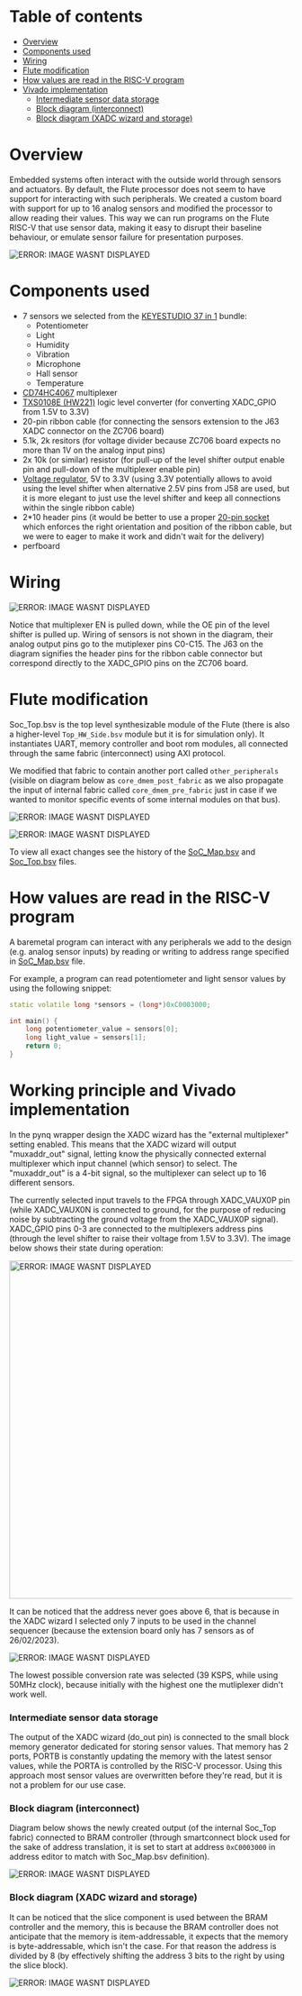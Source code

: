 # Table of contents
- [Overview](#overview)
- [Components used](#components-used)
- [Wiring](#wiring)
- [Flute modification](#flute-modification)
- [How values are read in the RISC-V program](#how-values-are-read-in-the-risc-v-program)
- [Vivado implementation](#vivado-implementation)
    - [Intermediate sensor data storage](#intermediate-sensor-data-storage)
    - [Block diagram (interconnect)](#block-diagram-interconnect)
    - [Block diagram (XADC wizard and storage)](#block-diagram-xadc-wizard-and-storage)


# Overview
Embedded systems often interact with the outside world through sensors and actuators. By default, the Flute processor does not seem to have support for interacting with such peripherals. We created a custom board with support for up to 16 analog sensors and modified the processor to allow reading their values. This way we can run programs on the Flute RISC-V that use sensor data, making it easy to disrupt their baseline behaviour, or emulate sensor failure for presentation purposes.

![ERROR: IMAGE WASNT DISPLAYED](../images/sensors_input_extension.png)

# Components used
* 7 sensors we selected from the [KEYESTUDIO 37 in 1](https://www.amazon.co.uk/keyestudio-Projects-Receiver-Tracking-Ultrasonic/dp/B07H7GRSD7/ref=sr_1_5) bundle:
    * Potentiometer
    * Light 
    * Humidity 
    * Vibration
    * Microphone
    * Hall sensor
    * Temperature 
* [CD74HC4067](https://www.amazon.co.uk/DollaTek-CD74HC4067-Channel-Multiplexer-Breakout/dp/B07PPKRVGW/ref=sr_1_6) multiplexer 
* [TXS0108E (HW221)](https://www.amazon.co.uk/XTVTX-TXS0108E-Converter-Bi-Directional-Compatible/dp/B09P87R16M/ref=sr_1_8) logic level converter (for converting XADC_GPIO from 1.5V to 3.3V)
* 20-pin ribbon cable (for connecting the sensors extension to the J63 XADC connector on the ZC706 board)
* 5.1k, 2k resitors (for voltage divider because ZC706 board expects no more than 1V on the analog input pins)
* 2x 10k (or similar) resistor (for pull-up of the level shifter output enable pin and pull-down of the multiplexer enable pin)
* [Voltage regulator](https://www.amazon.co.uk/AMS1117-3-3-4-75V-12V-voltage-regulator-module/dp/B09Q8Q3ZVM/ref=sr_1_3), 5V to 3.3V (using 3.3V potentially allows to avoid using the level shifter when alternative 2.5V pins from J58 are used, but it is more elegant to just use the level shifter and keep all connections within the single ribbon cable)
* 2*10 header pins (it would be better to use a proper [20-pin socket](https://www.amazon.co.uk/sourcingmap%C2%AE-2-54mm-Socket-Straight-Connector/dp/B013FM9S2K/ref=sr_1_5) which enforces the right orientation and position of the ribbon cable, but we were to eager to make it work and didn't wait for the delivery)
* perfboard

# Wiring 

![ERROR: IMAGE WASNT DISPLAYED](../images/sensors_fritzing_view.png)

Notice that multiplexer EN is pulled down, while the OE pin of the level shifter is pulled up. Wiring of sensors is not shown in the diagram, their analog output pins go to the mutiplexer pins C0-C15. The J63 on the diagram signifies the header pins for the ribbon cable connector but correspond directly to the XADC_GPIO pins on the ZC706 board.


# Flute modification
Soc_Top.bsv is the top level synthesizable module of the Flute (there is also a higher-level `Top_HW_Side.bsv` module but it is for simulation only). It instantiates UART, memory controller and boot rom modules, all connected through the same fabric (interconnect) using AXI protocol. 

We modified that fabric to contain another port called `other_peripherals` (visible on diagram below as `core_dmem_post_fabric` as we also propagate the input of internal fabric called `core_dmem_pre_fabric` just in case if we wanted to monitor specific events of some internal modules on that bus). 

![ERROR: IMAGE WASNT DISPLAYED](../images/other_peripherals_address_map.png)  

![ERROR: IMAGE WASNT DISPLAYED](../images/soc_map_modification.png)

To view all exact changes see the history of the [SoC_Map.bsv](https://github.com/michalmonday/Flute/commits/continuous_monitoring/src_Testbench/SoC/SoC_Map.bsv) and [Soc_Top.bsv](https://github.com/michalmonday/Flute/commits/continuous_monitoring/src_Testbench/SoC/SoC_Top.bsv) files.

# How values are read in the RISC-V program
A baremetal program can interact with any peripherals we add to the design (e.g. analog sensor inputs) by reading or writing to address range specified in [SoC_Map.bsv](https://github.com/michalmonday/Flute/blob/continuous_monitoring/src_Testbench/SoC/SoC_Map.bsv) file.

For example, a program can read potentiometer and light sensor values by using the following snippet:
```cpp
static volatile long *sensors = (long*)0xC0003000;

int main() {
    long potentiometer_value = sensors[0];
    long light_value = sensors[1];
    return 0;
}
```

# Working principle and Vivado implementation

In the pynq wrapper design the XADC wizard has the "external multiplexer" setting enabled. This means that the XADC wizard will output "muxaddr_out" signal, letting know the physically connected external multiplexer which input channel (which sensor) to select. The "muxaddr_out" is a 4-bit signal, so the multiplexer can select up to 16 different sensors. 

The currently selected input travels to the FPGA through XADC_VAUX0P pin (while XADC_VAUX0N is connected to ground, for the purpose of reducing noise by subtracting the ground voltage from the XADC_VAUX0P signal). XADC_GPIO pins 0-3 are connected to the multiplexers address pins (through the level shifter to raise their voltage from 1.5V to 3.3V). The image below shows their state during operation:

<img alt="ERROR: IMAGE WASNT DISPLAYED" src="../images/sensors_input_extension_select_pins_waveform.png" width="600" />

It can be noticed that the address never goes above 6, that is because in the XADC wizard I selected only 7 inputs to be used in the channel sequencer (because the extension board only has 7 sensors as of 26/02/2023).  

![ERROR: IMAGE WASNT DISPLAYED](../images/sensors_input_extension_channel_sequencer.png)

The lowest possible conversion rate was selected (39 KSPS, while using 50MHz clock), because initially with the highest one the mutliplexer didn't work well.

### Intermediate sensor data storage 
The output of the XADC wizard (do_out pin) is connected to the small block memory generator dedicated for storing sensor values. That memory has 2 ports, PORTB is constantly updating the memory with the latest sensor values, while the PORTA is controlled by the RISC-V processor. Using this approach most sensor values are overwritten before they're read, but it is not a problem for our use case.

### Block diagram (interconnect)
Diagram below shows the newly created output (of the internal Soc_Top fabric) connected to BRAM controller (through smartconnect block used for the sake of address translation, it is set to start at address `0xC0003000` in address editor to match with Soc_Map.bsv definition).

![ERROR: IMAGE WASNT DISPLAYED](../images/other_peripherals_vivado.png)

### Block diagram (XADC wizard and storage)
It can be noticed that the slice component is used between the BRAM controller and the memory, this is because the BRAM controller does not anticipate that the memory is item-addressable, it expects that the memory is byte-addressable, which isn't the case. For that reason the address is divided by 8 (by effectively shifting the address 3 bits to the right by using the slice block).

![ERROR: IMAGE WASNT DISPLAYED](../images/sensors_blocks.png)